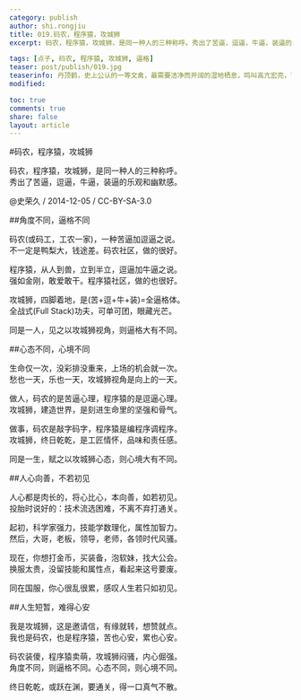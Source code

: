 ```yaml
---
category: publish
author: shi.rongjiu
title: 019.码农，程序猿，攻城狮
excerpt: 码农，程序猿，攻城狮，是同一种人的三种称呼。秀出了苦逼，逗逼，牛逼，装逼的乐观和幽默感。

tags: [点子, 码农, 程序猿, 攻城狮, 逼格]
teaser: post/publish/019.jpg
teaserinfo: 丹顶鹤，史上公认的一等文禽，最需要洁净而开阔的湿地栖息，鸣叫高亢宏亮，可以传达3～5公里。
modified: 

toc: true
comments: true
share: false
layout: article
---
```


#码农，程序猿，攻城狮

码农，程序猿，攻城狮，是同一种人的三种称呼。  
秀出了苦逼，逗逼，牛逼，装逼的乐观和幽默感。

@史荣久 / 2014-12-05 / CC-BY-SA-3.0  

##角度不同，逼格不同

码农(或码工，工农一家)，一种苦逼加逗逼之说。  
不一定是鸭梨大，钱途差。码农社区，做的很好。

程序猿，从人到兽，立到半立，逗逼加牛逼之说。  
强如金刚，敢爱敢干。程序猿社区，做的也很好。

攻城狮，四脚着地，是(苦+逗+牛+装)=全逼格体。  
全战式(Full Stack)功夫，可单可团，眼藏光芒。

同是一人，见之以攻城狮视角，则逼格大有不同。

##心态不同，心境不同

生命仅一次，没彩排没重来，上场的机会就一次。  
愁也一天，乐也一天，攻城狮视角是向上的一天。

做人，码农的是苦逼心理，程序猿的是逗逼心理。  
攻城狮，建造世界，是刻进生命里的坚强和骨气。

做事，码农是敲字码字，程序猿是编程序调程序。  
攻城狮，终日乾乾，是工匠情怀，品味和责任感。

同是一生，赋之以攻城狮心态，则心境大有不同。

##人心向善，不若初见

人心都是肉长的，将心比心，本向善，如若初见。  
投胎时说好的：技术流选困难，不离不弃打通关。

起初，科学家强力，技能学数理化，属性加智力。  
然后，大哥，老板，领导，老师，各领时代风骚。

现在，你想打金币，买装备，泡软妹，找大公会。  
换服太贵，没留技能和属性点，看起来这号要废。

同在国服，你心很乱很累，感叹人生若只如初见。

##人生短暂，难得心安

我是攻城狮，这是邀请信，有缘就转，想赞就点。  
我也是码农，也是程序猿，苦也心安，累也心安。

码农装傻，程序猿卖萌，攻城狮闷骚，内心倔强。  
角度不同，则逼格不同。心态不同，则心境不同。

终日乾乾，或跃在渊，要通关，得一口真气不散。
